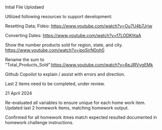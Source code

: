 Intial File Uplodaed

Utliized following resources to support development:

Resetting Data; Fideo: https://www.youtube.com/watch?v=Ou7U4b7Jrjw

Converting Dates: https://www.youtube.com/watch?v=f7LODKIjtaA

Show the number products sold for region, state, and city. https://www.youtube.com/watch?v=ipoSjrN0oh0

Rename the sum to "Total_Products_Sold".https://www.youtube.com/watch?v=6eJlRVygEMk

Github Copoilot to explain / assist with errors and direction.

Last 2 items need to be completed, under review.


21 April 2024

Re-evaluated all variables to ensure unique for each home work item.
Updated last 2 homework items, matching homework output.  

Confirmed for all homework itmes match expected resulted documented in homework challenge instructions.



